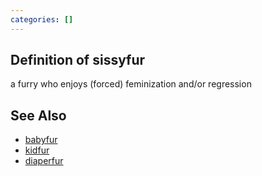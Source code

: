 ```yaml
---
categories: []
---
```


## Definition of sissyfur

a furry who enjoys (forced) feminization and/or regression

## See Also

- [babyfur](./babyfur)
- [kidfur](./kidfur)
- [diaperfur](./diaperfur)
